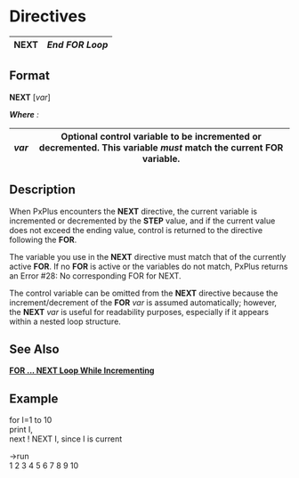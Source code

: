 # Directives 

**NEXT** |  **_End FOR Loop_**  
---|---  
  
##  Format

**NEXT** [_var_]

**_Where_** _:_

_var_ |  Optional control variable to be incremented or decremented. This variable **_must_** match the current **FOR** variable.  
---|---  
  
##  Description

When PxPlus encounters the **NEXT** directive, the current variable is incremented or decremented by the **STEP** value, and if the current value does not exceed the ending value, control is returned to the directive following the **FOR**.

The variable you use in the **NEXT** directive must match that of the currently active **FOR**. If no **FOR** is active or the variables do not match, PxPlus returns an Error #28: No corresponding FOR for NEXT.

The control variable can be omitted from the **NEXT** directive because the increment/decrement of the **FOR**  _var_ is assumed automatically; however, the **NEXT**  _var_ is useful for readability purposes, especially if it appears within a nested loop structure.

##  See Also

[**FOR ... NEXT Loop While Incrementing**](for.md)

##  Example

for I=1 to 10  
print I,  
next ! NEXT I, since I is current  
  
->run  
1 2 3 4 5 6 7 8 9 10
